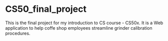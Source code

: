 # CS50_final_project
This is the final project for my introduction to CS course - CS50x.
It is a Web application to help coffe shop employees streamline grinder calibration procedures.

